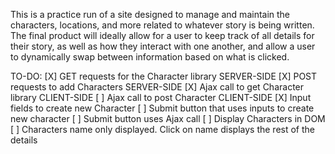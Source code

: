 This is a practice run of a site designed to manage and maintain the characters, locations, and more related
to whatever story is being written. The final product will ideally allow for a user to keep track of all
details for their story, as well as how they interact with one another, and allow a user to dynamically
swap between information based on what is clicked.

TO-DO: 
[X] GET requests for the Character library SERVER-SIDE
[X] POST requests to add Characters SERVER-SIDE
[X] Ajax call to get Character library CLIENT-SIDE
[ ] Ajax call to post Character CLIENT-SIDE
[X] Input fields to create new Character
[ ] Submit button that uses inputs to create new character
[ ] Submit button uses Ajax call
[ ] Display Characters in DOM
[ ] Characters name only displayed. Click on name displays the rest of the details
